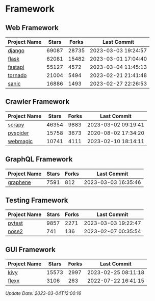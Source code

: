 # Framework

## Web Framework
| Project Name | Stars | Forks | Last Commit |
| ------------ | ----- | ----- | ----------- |
| [django](https://github.com/django/django) | 69087 | 28735 | 2023-03-03 19:24:57 |
| [flask](https://github.com/pallets/flask) | 62081 | 15482 | 2023-03-01 17:04:40 |
| [fastapi](https://github.com/tiangolo/fastapi) | 55127 | 4572 | 2023-03-04 11:45:13 |
| [tornado](https://github.com/tornadoweb/tornado) | 21004 | 5494 | 2023-02-21 21:41:48 |
| [sanic](https://github.com/sanic-org/sanic) | 16886 | 1493 | 2023-02-27 22:26:53 |

## Crawler Framework
| Project Name | Stars | Forks | Last Commit |
| ------------ | ----- | ----- | ----------- |
| [scrapy](https://github.com/scrapy/scrapy) | 46354 | 9883 | 2023-03-02 09:19:41 |
| [pyspider](https://github.com/binux/pyspider) | 15758 | 3673 | 2020-08-02 17:34:20 |
| [webmagic](https://github.com/code4craft/webmagic) | 10741 | 4111 | 2023-02-10 18:14:11 |

## GraphQL Framework
| Project Name | Stars | Forks | Last Commit |
| ------------ | ----- | ----- | ----------- |
| [graphene](https://github.com/graphql-python/graphene) | 7591 | 812 | 2023-03-03 16:35:46 |

## Testing Framework
| Project Name | Stars | Forks | Last Commit |
| ------------ | ----- | ----- | ----------- |
| [pytest](https://github.com/pytest-dev/pytest) | 9857 | 2271 | 2023-03-03 19:22:47 |
| [nose2](https://github.com/nose-devs/nose2) | 741 | 136 | 2023-02-07 00:35:54 |

## GUI Framework
| Project Name | Stars | Forks | Last Commit |
| ------------ | ----- | ----- | ----------- |
| [kivy](https://github.com/kivy/kivy) | 15573 | 2997 | 2023-02-25 08:11:18 |
| [flexx](https://github.com/flexxui/flexx) | 3106 | 263 | 2022-07-22 16:41:15 |

*Update Date: 2023-03-04T12:00:16*